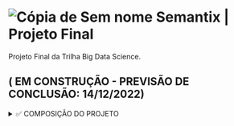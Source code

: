 # ![Cópia de Sem nome](https://user-images.githubusercontent.com/72770754/195649637-a7ef09b0-628b-4c71-9fe5-918c0101c8d0.png) Semantix | Projeto Final

 Projeto Final da Trilha Big Data Science.

## ( EM CONSTRUÇÃO - PREVISÃO DE CONCLUSÃO: 14/12/2022)


<details><summary> ✅ COMPOSIÇÃO DO PROJETO </summary>

<p>

